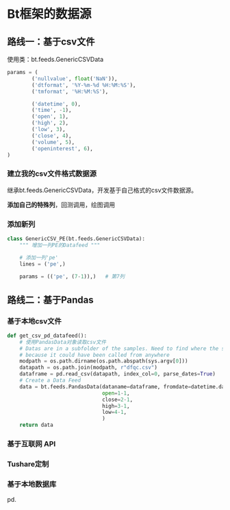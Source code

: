# Bt框架的数据源







## 路线一：基于csv文件

使用类：bt.feeds.GenericCSVData



```python
params = (
        ('nullvalue', float('NaN')),
        ('dtformat', '%Y-%m-%d %H:%M:%S'),
        ('tmformat', '%H:%M:%S'),

        ('datetime', 0),
        ('time', -1),
        ('open', 1),
        ('high', 2),
        ('low', 3),
        ('close', 4),
        ('volume', 5),
        ('openinterest', 6),
)
```

### 建立我的csv文件格式数据源

继承bt.feeds.GenericCSVData，开发基于自己格式的csv文件数据源。

**添加自己的特殊列**，回测调用，绘图调用

### 添加新列



```python
class GenericCSV_PE(bt.feeds.GenericCSVData):
    """ 增加一列PE的Datafeed """

    # 添加一列'pe'
    lines = ('pe',)
	
    params = (('pe', (7-1)),)   # 第7列
```







## 路线二：基于Pandas



### 基于本地csv文件



```python
def get_csv_pd_datafeed():
    # 使用PandasData对象读取csv文件
    # Datas are in a subfolder of the samples. Need to find where the script is
    # because it could have been called from anywhere
    modpath = os.path.dirname(os.path.abspath(sys.argv[0]))
    datapath = os.path.join(modpath, r"dfqc.csv")
    dataframe = pd.read_csv(datapath, index_col=0, parse_dates=True)
    # Create a Data Feed
    data = bt.feeds.PandasData(dataname=dataframe, fromdate=datetime.datetime(2016, 12, 1), todate=datetime.datetime(2016, 12, 10),
                               open=1-1,
                               close=2-1,
                               high=3-1,
                               low=4-1,
                               )
    return data
```







### 基于互联网 API

### Tushare定制

### 基于本地数据库

pd.


















